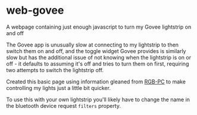 # web-govee
A webpage containing just enough javascript to turn my Govee lightstrip on and off

The Govee app is unusually slow at connecting to my lightstrip to then switch them on and off, and the toggle widget Govee provides is similarly slow but has the additional issue of not knowing when the lightstrip is on or off - it defaults to assuming it's off and tries to turn them on first, requiring two attempts to switch the lightstrip off. 

Created this basic page using information gleaned from [RGB-PC](https://github.com/ib0b/RGB-PC) to make controlling my lights just a little bit quicker. 

To use this with your own lightstrip you'll likely have to change the name in the bluetooth device request `filters` property.
